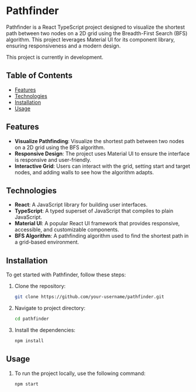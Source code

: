 # Pathfinder

Pathfinder is a React TypeScript project designed to visualize the shortest path between two nodes on a 2D grid using the Breadth-First Search (BFS) algorithm. This project leverages Material UI for its component library, ensuring responsiveness and a modern design.

This project is currently in development.

## Table of Contents

- [Features](#features)
- [Technologies](#technologies)
- [Installation](#installation)
- [Usage](#usage)


## Features

- **Visualize Pathfinding**: Visualize the shortest path between two nodes on a 2D grid using the BFS algorithm.
- **Responsive Design**: The project uses Material UI to ensure the interface is responsive and user-friendly.
- **Interactive Grid**: Users can interact with the grid, setting start and target nodes, and adding walls to see how the algorithm adapts.

## Technologies

- **React**: A JavaScript library for building user interfaces.
- **TypeScript**: A typed superset of JavaScript that compiles to plain JavaScript.
- **Material UI**: A popular React UI framework that provides responsive, accessible, and customizable components.
- **BFS Algorithm**: A pathfinding algorithm used to find the shortest path in a grid-based environment.

## Installation

To get started with Pathfinder, follow these steps:

1. Clone the repository:
   ```bash
   git clone https://github.com/your-username/pathfinder.git
   ```
   
2. Navigate to project directory:
   ```bash
   cd pathfinder
   ```

3. Install the dependencies:
   ```bash
   npm install
   ```

## Usage
1. To run the project locally, use the following command:
   ```bash
   npm start
   ```

